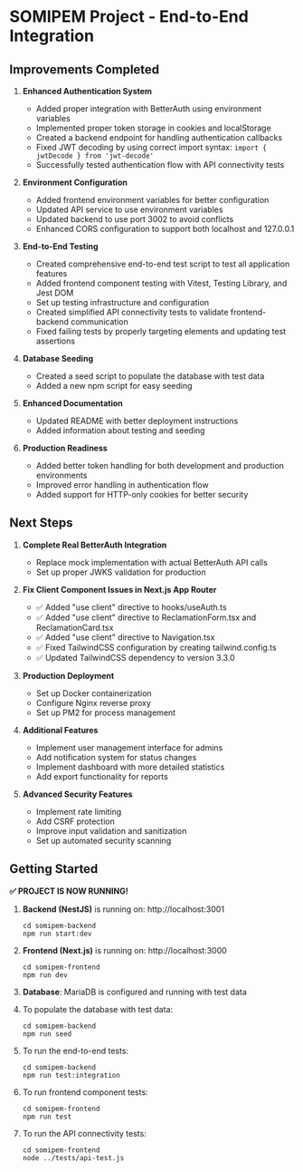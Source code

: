 # SOMIPEM Project - End-to-End Integration

## Improvements Completed

1. **Enhanced Authentication System**
   - Added proper integration with BetterAuth using environment variables
   - Implemented proper token storage in cookies and localStorage
   - Created a backend endpoint for handling authentication callbacks
   - Fixed JWT decoding by using correct import syntax: `import { jwtDecode } from 'jwt-decode'`
   - Successfully tested authentication flow with API connectivity tests

2. **Environment Configuration**
   - Added frontend environment variables for better configuration
   - Updated API service to use environment variables
   - Updated backend to use port 3002 to avoid conflicts
   - Enhanced CORS configuration to support both localhost and 127.0.0.1

3. **End-to-End Testing**
   - Created comprehensive end-to-end test script to test all application features
   - Added frontend component testing with Vitest, Testing Library, and Jest DOM
   - Set up testing infrastructure and configuration
   - Created simplified API connectivity tests to validate frontend-backend communication
   - Fixed failing tests by properly targeting elements and updating test assertions

4. **Database Seeding**
   - Created a seed script to populate the database with test data
   - Added a new npm script for easy seeding

5. **Enhanced Documentation**
   - Updated README with better deployment instructions
   - Added information about testing and seeding

6. **Production Readiness**
   - Added better token handling for both development and production environments
   - Improved error handling in authentication flow
   - Added support for HTTP-only cookies for better security

## Next Steps

1. **Complete Real BetterAuth Integration**
   - Replace mock implementation with actual BetterAuth API calls
   - Set up proper JWKS validation for production

2. **Fix Client Component Issues in Next.js App Router**
   - ✅ Added "use client" directive to hooks/useAuth.ts
   - ✅ Added "use client" directive to ReclamationForm.tsx and ReclamationCard.tsx
   - ✅ Added "use client" directive to Navigation.tsx
   - ✅ Fixed TailwindCSS configuration by creating tailwind.config.ts
   - ✅ Updated TailwindCSS dependency to version 3.3.0

3. **Production Deployment**
   - Set up Docker containerization
   - Configure Nginx reverse proxy
   - Set up PM2 for process management

4. **Additional Features**
   - Implement user management interface for admins
   - Add notification system for status changes
   - Implement dashboard with more detailed statistics
   - Add export functionality for reports

5. **Advanced Security Features**
   - Implement rate limiting
   - Add CSRF protection
   - Improve input validation and sanitization
   - Set up automated security scanning

## Getting Started

**✅ PROJECT IS NOW RUNNING!**

1. **Backend (NestJS)** is running on: http://localhost:3001
   ```
   cd somipem-backend
   npm run start:dev
   ```

2. **Frontend (Next.js)** is running on: http://localhost:3000
   ```
   cd somipem-frontend
   npm run dev
   ```

3. **Database**: MariaDB is configured and running with test data

3. To populate the database with test data:
   ```
   cd somipem-backend
   npm run seed
   ```

4. To run the end-to-end tests:
   ```
   cd somipem-backend
   npm run test:integration
   ```

5. To run frontend component tests:
   ```
   cd somipem-frontend
   npm run test
   ```

6. To run the API connectivity tests:
   ```
   cd somipem-frontend
   node ../tests/api-test.js
   ```

